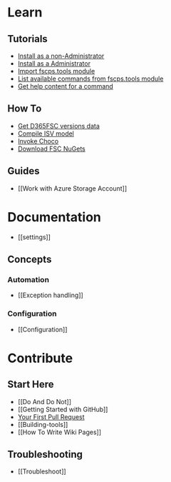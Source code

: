 # **Learn**
## **Tutorials**
* [Install as a non-Administrator](https://github.com/fscpscollaborative/fscps.tools/wiki/Tutorial-Install-Non-Administrator)
* [Install as a Administrator](https://github.com/fscpscollaborative/fscps.tools/wiki/Tutorial-Install-Administrator)
* [Import fscps.tools module](https://github.com/fscpscollaborative/fscps.tools/wiki/Tutorial-Import-Module)
* [List available commands from fscps.tools module](https://github.com/fscpscollaborative/fscps.tools/wiki/Tutorial-List-Commands)
* [Get help content for a command](https://github.com/fscpscollaborative/fscps.tools/wiki/Tutorial-Show-Help)

## **How To**
* [Get D365FSC versions data](https://github.com/fscpscollaborative/fscps.tools/wiki/How-To-Get-D365FSCVersion-List)
* [Compile ISV model](https://github.com/fscpscollaborative/fscps.tools/wiki/How-To-Compile-ISV-model)
* [Invoke Choco](https://github.com/fscpscollaborative/fscps.tools/wiki/How-To-Use-Choco)
* [Download FSC NuGets](https://github.com/fscpscollaborative/fscps.tools/wiki/How-To-Download-FSC-NuGets)

## **Guides**
* [[Work with Azure Storage Account]]

# **Documentation**
* [[settings]]

## **Concepts**

### **Automation**
* [[Exception handling]]

### **Configuration**
* [[Configuration]]

# **Contribute**

## **Start Here**
* [[Do And Do Not]]
* [[Getting Started with GitHub]]
* [Your First Pull Request](https://github.com/sqlcollaborative/dbatools/wiki/Your-First-Pull-Request)
* [[Building-tools]]
* [[How To Write Wiki Pages]]

## **Troubleshooting**
* [[Troubleshoot]]